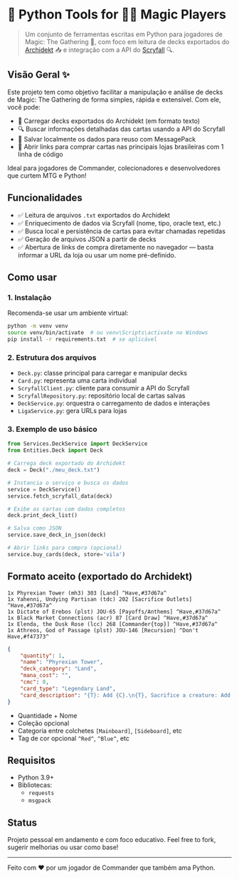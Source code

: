 # 🐍 Python Tools for 🧙‍♂️ Magic Players

> Um conjunto de ferramentas escritas em Python para jogadores de Magic: The Gathering 🎴, com foco em leitura de decks exportados do [Archidekt](https://www.archidekt.com/) 📥 e integração com a API do [Scryfall](https://scryfall.com/) 🔍.

## Visão Geral ✨

Este projeto tem como objetivo facilitar a manipulação e análise de decks de Magic: The Gathering de forma simples, rápida e extensível. Com ele, você pode:

- 📄 Carregar decks exportados do Archidekt (em formato texto)
- 🔍 Buscar informações detalhadas das cartas usando a API do Scryfall
- 💾 Salvar localmente os dados para reuso com MessagePack
- 🛒 Abrir links para comprar cartas nas principais lojas brasileiras com 1 linha de código

Ideal para jogadores de Commander, colecionadores e desenvolvedores que curtem MTG e Python!

## Funcionalidades

- ✅ Leitura de arquivos `.txt` exportados do Archidekt
- ✅ Enriquecimento de dados via Scryfall (nome, tipo, oracle text, etc.)
- ✅ Busca local e persistência de cartas para evitar chamadas repetidas
- ✅ Geração de arquivos JSON a partir de decks
- ✅ Abertura de links de compra diretamente no navegador — basta informar a URL da loja ou usar um nome pré-definido.


## Como usar

### 1. Instalação

Recomenda-se usar um ambiente virtual:

```bash
python -m venv venv
source venv/bin/activate  # ou venv\Scripts\activate no Windows
pip install -r requirements.txt  # se aplicável
```

### 2. Estrutura dos arquivos

- `Deck.py`: classe principal para carregar e manipular decks
- `Card.py`: representa uma carta individual
- `ScryfallClient.py`: cliente para consumir a API do Scryfall
- `ScryfallRepository.py`: repositório local de cartas salvas
- `DeckService.py`: orquestra o carregamento de dados e interações
- `LigaService.py`: gera URLs para lojas

### 3. Exemplo de uso básico

```python
from Services.DeckService import DeckService
from Entities.Deck import Deck

# Carrega deck exportado do Archidekt
deck = Deck("./meu_deck.txt")

# Instancia o serviço e busca os dados
service = DeckService()
service.fetch_scryfall_data(deck)

# Exibe as cartas com dados completos
deck.print_deck_list()

# Salva como JSON
service.save_deck_in_json(deck)

# Abrir links para compra (opcional)
service.buy_cards(deck, store='vila')
```

## Formato aceito (exportado do Archidekt)

```
1x Phyrexian Tower (mh3) 303 [Land] ^Have,#37d67a^
1x Yahenni, Undying Partisan (tdc) 202 [Sacrifice Outlets] ^Have,#37d67a^
1x Dictate of Erebos (plst) JOU-65 [Payoffs/Anthems] ^Have,#37d67a^
1x Black Market Connections (acr) 87 [Card Draw] ^Have,#37d67a^
1x Elenda, the Dusk Rose (lcc) 268 [Commander{top}] ^Have,#37d67a^
1x Athreos, God of Passage (plst) JOU-146 [Recursion] ^Don't Have,#f47373^
```

```json
{
    "quantity": 1,
    "name": "Phyrexian Tower",
    "deck_category": "Land",
    "mana_cost": "",
    "cmc": 0,
    "card_type": "Legendary Land",
    "card_description": "{T}: Add {C}.\n{T}, Sacrifice a creature: Add {B}{B}."
}
```

- Quantidade + Nome
- Coleção opcional
- Categoria entre colchetes `[Mainboard]`, `[Sideboard]`, etc
- Tag de cor opcional `^Red^`, `^Blue^`, etc

## Requisitos

- Python 3.9+
- Bibliotecas:
  - `requests`
  - `msgpack`

## Status

Projeto pessoal em andamento e com foco educativo. Feel free to fork, sugerir melhorias ou usar como base!

---

Feito com ❤️ por um jogador de Commander que também ama Python.